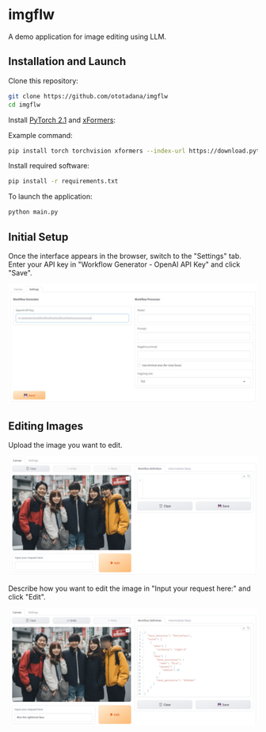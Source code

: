 # imgflw
A demo application for image editing using LLM.

## Installation and Launch
Clone this repository:

```bash
git clone https://github.com/ototadana/imgflw
cd imgflw
```

Install [PyTorch 2.1](https://pytorch.org/) and [xFormers](https://github.com/facebookresearch/xformers):

Example command:

```bash
pip install torch torchvision xformers --index-url https://download.pytorch.org/whl/cu121
```

Install required software:

```bash
pip install -r requirements.txt
```

To launch the application:

```bash
python main.py
```

## Initial Setup
Once the interface appears in the browser, switch to the "Settings" tab. Enter your API key in "Workflow Generator - OpenAI API Key" and click "Save".

![OpenAI API Key](./readme-images/settings-01.jpg)

## Editing Images
Upload the image you want to edit.

![Upload](./readme-images/step-01.png)

Describe how you want to edit the image in "Input your request here:" and click "Edit".

![Edit](./readme-images/step-02.png)